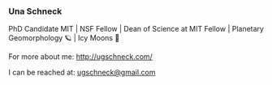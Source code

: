 ### Una Schneck
PhD Candidate MIT | NSF Fellow | Dean of Science at MIT Fellow | Planetary Geomorphology 🪐 | Icy Moons 🧊

For more about me: http://ugschneck.com/

I can be reached at: ugschneck@gmail.com
